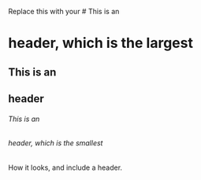 Replace this with your # This is an <h1> header, which is the largest
## This is an <h2> header
###### This is an <h6> header, which is the smallest
How it looks, and include a header.
